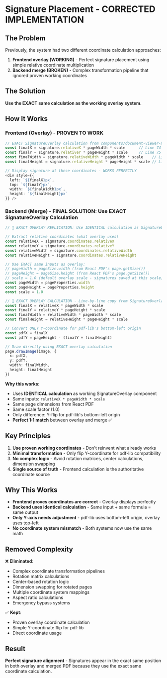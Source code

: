 # Signature Placement - CORRECTED IMPLEMENTATION

## The Problem

Previously, the system had two different coordinate calculation approaches:
1. **Frontend overlay (WORKING)** - Perfect signature placement using simple relative coordinate multiplication
2. **Backend merge (BROKEN)** - Complex transformation pipeline that ignored proven working coordinates

## The Solution

**Use the EXACT same calculation as the working overlay system.**

## How It Works

### Frontend (Overlay) - PROVEN TO WORK
```typescript
// EXACT SignatureOverlay calculation from components/document-viewer-modal.tsx
const finalX = signature.relativeX * pageWidth * scale      // Line 74
const finalY = signature.relativeY * pageHeight * scale     // Line 75
const finalWidth = signature.relativeWidth * pageWidth * scale    // Line 76
const finalHeight = signature.relativeHeight * pageHeight * scale // Line 77

// Display signature at these coordinates - WORKS PERFECTLY
<div style={{
  left: `${finalX}px`,
  top: `${finalY}px`, 
  width: `${finalWidth}px`,
  height: `${finalHeight}px`
}} />
```

### Backend (Merge) - FINAL SOLUTION: Use EXACT SignatureOverlay Calculation
```typescript
// 🎯 EXACT OVERLAY REPLICATION: Use IDENTICAL calculation as SignatureOverlay

// Extract relative coordinates (what overlay uses)
const relativeX = signature.coordinates.relativeX
const relativeY = signature.coordinates.relativeY  
const relativeWidth = signature.coordinates.relativeWidth
const relativeHeight = signature.coordinates.relativeHeight

// Use EXACT same inputs as overlay:
// pageWidth = pageSize.width (from React PDF's page.getSize())
// pageHeight = pageSize.height (from React PDF's page.getSize())
// scale = 1.0 (default overlay scale - signatures saved at this scale)
const pageWidth = pageProperties.width
const pageHeight = pageProperties.height
const scale = 1.0

// 🎯 EXACT OVERLAY CALCULATION - Line-by-line copy from SignatureOverlay:
const finalX = relativeX * pageWidth * scale
const finalY = relativeY * pageHeight * scale
const finalWidth = relativeWidth * pageWidth * scale
const finalHeight = relativeHeight * pageHeight * scale

// Convert ONLY Y-coordinate for pdf-lib's bottom-left origin
const pdfX = finalX
const pdfY = pageHeight - (finalY + finalHeight)

// Draw directly using EXACT overlay calculation
page.drawImage(image, {
  x: pdfX,
  y: pdfY,
  width: finalWidth,
  height: finalHeight
})
```

**Why this works:**
- Uses **IDENTICAL calculation** as working SignatureOverlay component
- Same inputs: `relativeX * pageWidth * scale`
- Same page dimensions from React PDF
- Same scale factor (1.0) 
- Only difference: Y-flip for pdf-lib's bottom-left origin
- **Perfect 1:1 match** between overlay and merge ✅

## Key Principles

1. **Use proven working coordinates** - Don't reinvent what already works
2. **Minimal transformation** - Only flip Y-coordinate for pdf-lib compatibility
3. **No complex logic** - Avoid rotation matrices, center calculations, dimension swapping
4. **Single source of truth** - Frontend calculation is the authoritative coordinate source

## Why This Works

- **Frontend proves coordinates are correct** - Overlay displays perfectly
- **Backend uses identical calculation** - Same input + same formula = same output
- **Only Y-axis needs adjustment** - pdf-lib uses bottom-left origin, overlay uses top-left
- **No coordinate system mismatch** - Both systems now use the same math

## Removed Complexity

❌ **Eliminated**:
- Complex coordinate transformation pipelines
- Rotation matrix calculations  
- Center-based rotation logic
- Dimension swapping for rotated pages
- Multiple coordinate system mappings
- Aspect ratio calculations
- Emergency bypass systems

✅ **Kept**:
- Proven overlay coordinate calculation
- Simple Y-coordinate flip for pdf-lib
- Direct coordinate usage

## Result

**Perfect signature alignment** - Signatures appear in the exact same position in both overlay and merged PDF because they use the exact same coordinate calculation.
